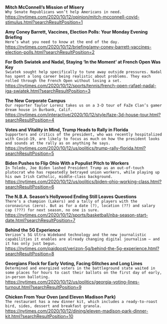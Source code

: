 **Mitch McConnell’s Mission of Misery**\
`Why Senate Republicans won’t help Americans in need.`\
https://nytimes.com/2020/10/12/opinion/mitch-mcconnell-covid-stimulus.html?searchResultPosition=1

**Amy Coney Barrett, Vaccines, Election Polls: Your Monday Evening Briefing**\
`Here’s what you need to know at the end of the day.`\
https://nytimes.com/2020/10/12/briefing/amy-coney-barrett-vaccines-election-polls.html?searchResultPosition=2

**For Both Swiatek and Nadal, Staying ‘In the Moment’ at French Open Was Key**\
`Swiatek sought help specifically to tune away outside pressures. Nadal has spent a long career being realistic about problems. They each rolled through the French Open without losing a set.`\
https://nytimes.com/2020/10/12/sports/tennis/french-open-rafael-nadal-iga-swiatek.html?searchResultPosition=3

**The New Corporate Campus**\
`Our reporter Taylor Lorenz takes us on a 3-D tour of FaZe Clan’s gamer dream house in Burbank, Calif.`\
https://nytimes.com/interactive/2020/10/12/style/faze-3d-house-tour.html?searchResultPosition=4

**Votes and Vitality in Mind, Trump Heads to Rally in Florida**\
`Supporters and critics of the president, who was recently hospitalized with Covid-19, are likely to focus as much on how the president looks and sounds at the rally as on anything he says.`\
https://nytimes.com/2020/10/12/us/politics/trump-rally-florida.html?searchResultPosition=5

**Biden Pushes to Flip Ohio With a Populist Pitch to Workers**\
`In Toledo, Joe Biden lashed President Trump as an out-of-touch plutocrat who has repeatedly betrayed union workers, while playing up his own Irish Catholic, middle-class background.`\
https://nytimes.com/2020/10/12/us/politics/biden-ohio-working-class.html?searchResultPosition=6

**The N.B.A. Season’s Hollywood Ending Still Leaves Questions**\
`There’s a champion (Lakers) and a tally of players with the coronavirus (zero). But as for a date (?), location (??) and salary cap (???) for next season, no one is sure.`\
https://nytimes.com/2020/10/12/sports/basketball/nba-season-start-date.html?searchResultPosition=7

**Behind the 5G Experience**\
`Verizon’s 5G Ultra Wideband technology and the new journalistic capabilities it enables are already changing digital journalism — and it has only just begun.`\
https://nytimes.com/paidpost/verizon-5g/behind-the-5g-experience.html?searchResultPosition=8

**Georgians Flock for Early Voting, Facing Glitches and Long Lines**\
`Determined and energized voters in the battleground state waited in some places for hours to cast their ballots on the first day of early, in-person balloting.`\
https://nytimes.com/2020/10/12/us/politics/georgia-voting-lines-turnout.html?searchResultPosition=9

**Chicken From Your Oven (and Eleven Madison Park)**\
`The restaurant has a new dinner kit, which includes a ready-to-roast bird, sides, dessert and breakfast granola.`\
https://nytimes.com/2020/10/12/dining/eleven-madison-park-dinner-kit.html?searchResultPosition=10

